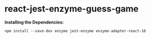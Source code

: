 # react-jest-enzyme-guess-game

**Installing the Dependencies:**

``npm install --save-dev enzyme jest-enzyme enzyme-adapter-react-16``

